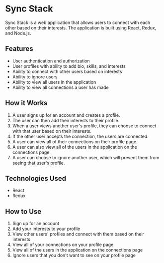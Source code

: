 # Sync Stack

Sync Stack is a web application that allows users to connect with each other based on their interests. The application is built using React, Redux, and Node.js.

## Features

* User authentication and authorization
* User profiles with ability to add bio, skills, and interests
* Ability to connect with other users based on interests
* Ability to ignore users
* Ability to view all users in the application
* Ability to view all connections a user has made

## How it Works

1. A user signs up for an account and creates a profile.
2. The user can then add their interests to their profile.
3. When a user views another user's profile, they can choose to connect with that user based on their interests.
4. If the other user accepts the connection, the users are connected.
5. A user can view all of their connections on their profile page.
6. A user can also view all of the users in the application on the connections page.
7. A user can choose to ignore another user, which will prevent them from seeing that user's profile.

## Technologies Used

* React
* Redux


## How to Use

1. Sign up for an account
2. Add your interests to your profile
3. View other users' profiles and connect with them based on their interests
4. View all of your connections on your profile page
5. View all of the users in the application on the connections page
6. Ignore users that you don't want to see on your profile page


